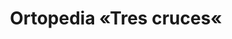 ---
title: "Ortopedia «Tres cruces«"
url: /benavente/ortopedia-tres-cruces/
shop: suministros médicos
---